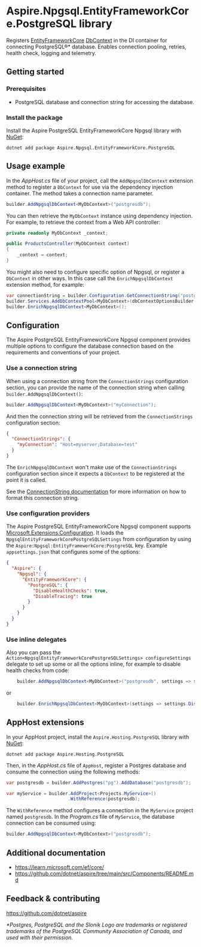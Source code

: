 # Aspire.Npgsql.EntityFrameworkCore.PostgreSQL library

Registers [EntityFrameworkCore](https://learn.microsoft.com/ef/core/) [DbContext](https://learn.microsoft.com/dotnet/api/microsoft.entityframeworkcore.dbcontext) in the DI container for connecting PostgreSQL®* database. Enables connection pooling, retries, health check, logging and telemetry.

## Getting started

### Prerequisites

- PostgreSQL database and connection string for accessing the database.

### Install the package

Install the Aspire PostgreSQL EntityFrameworkCore Npgsql library with [NuGet](https://www.nuget.org):

```dotnetcli
dotnet add package Aspire.Npgsql.EntityFrameworkCore.PostgreSQL
```

## Usage example

In the _AppHost.cs_ file of your project, call the `AddNpgsqlDbContext` extension method to register a `DbContext` for use via the dependency injection container. The method takes a connection name parameter.

```csharp
builder.AddNpgsqlDbContext<MyDbContext>("postgresdb");
```

You can then retrieve the `MyDbContext` instance using dependency injection. For example, to retrieve the context from a Web API controller:

```csharp
private readonly MyDbContext _context;

public ProductsController(MyDbContext context)
{
    _context = context;
}
```

You might also need to configure specific option of Npgsql, or register a `DbContext` in other ways. In this case call the `EnrichNpgsqlDbContext` extension method, for example:

```csharp
var connectionString = builder.Configuration.GetConnectionString("postgresdb");
builder.Services.AddDbContextPool<MyDbContext>(dbContextOptionsBuilder => dbContextOptionsBuilder.UseNpgsql(connectionString));
builder.EnrichNpgsqlDbContext<MyDbContext>();
```

## Configuration

The Aspire PostgreSQL EntityFrameworkCore Npgsql component provides multiple options to configure the database connection based on the requirements and conventions of your project.

### Use a connection string

When using a connection string from the `ConnectionStrings` configuration section, you can provide the name of the connection string when calling `builder.AddNpgsqlDbContext()`:

```csharp
builder.AddNpgsqlDbContext<MyDbContext>("myConnection");
```

And then the connection string will be retrieved from the `ConnectionStrings` configuration section:

```json
{
  "ConnectionStrings": {
    "myConnection": "Host=myserver;Database=test"
  }
}
```

The `EnrichNpgsqlDbContext` won't make use of the `ConnectionStrings` configuration section since it expects a `DbContext` to be registered at the point it is called.

See the [ConnectionString documentation](https://www.npgsql.org/doc/connection-string-parameters.html) for more information on how to format this connection string.

### Use configuration providers

The Aspire PostgreSQL EntityFrameworkCore Npgsql component supports [Microsoft.Extensions.Configuration](https://learn.microsoft.com/dotnet/api/microsoft.extensions.configuration). It loads the `NpgsqlEntityFrameworkCorePostgreSQLSettings` from configuration by using the `Aspire:Npgsql:EntityFrameworkCore:PostgreSQL` key. Example `appsettings.json` that configures some of the options:

```json
{
  "Aspire": {
    "Npgsql": {
      "EntityFrameworkCore": {
        "PostgreSQL": {
          "DisableHealthChecks": true,
          "DisableTracing": true
        }
      }
    }
  }
}
```

### Use inline delegates

Also you can pass the `Action<NpgsqlEntityFrameworkCorePostgreSQLSettings> configureSettings` delegate to set up some or all the options inline, for example to disable health checks from code:

```csharp
    builder.AddNpgsqlDbContext<MyDbContext>("postgresdb", settings => settings.DisableHealthChecks = true);
```

or

```csharp
    builder.EnrichNpgsqlDbContext<MyDbContext>(settings => settings.DisableHealthChecks = true);
```

## AppHost extensions

In your AppHost project, install the `Aspire.Hosting.PostgreSQL` library with [NuGet](https://www.nuget.org):

```dotnetcli
dotnet add package Aspire.Hosting.PostgreSQL
```

Then, in the _AppHost.cs_ file of `AppHost`, register a Postgres database and consume the connection using the following methods:

```csharp
var postgresdb = builder.AddPostgres("pg").AddDatabase("postgresdb");

var myService = builder.AddProject<Projects.MyService>()
                       .WithReference(postgresdb);
```

The `WithReference` method configures a connection in the `MyService` project named `postgresdb`. In the _Program.cs_ file of `MyService`, the database connection can be consumed using:

```csharp
builder.AddNpgsqlDbContext<MyDbContext>("postgresdb");
```

## Additional documentation

* https://learn.microsoft.com/ef/core/
* https://github.com/dotnet/aspire/tree/main/src/Components/README.md

## Feedback & contributing

https://github.com/dotnet/aspire

_*Postgres, PostgreSQL and the Slonik Logo are trademarks or registered trademarks of the PostgreSQL Community Association of Canada, and used with their permission._
